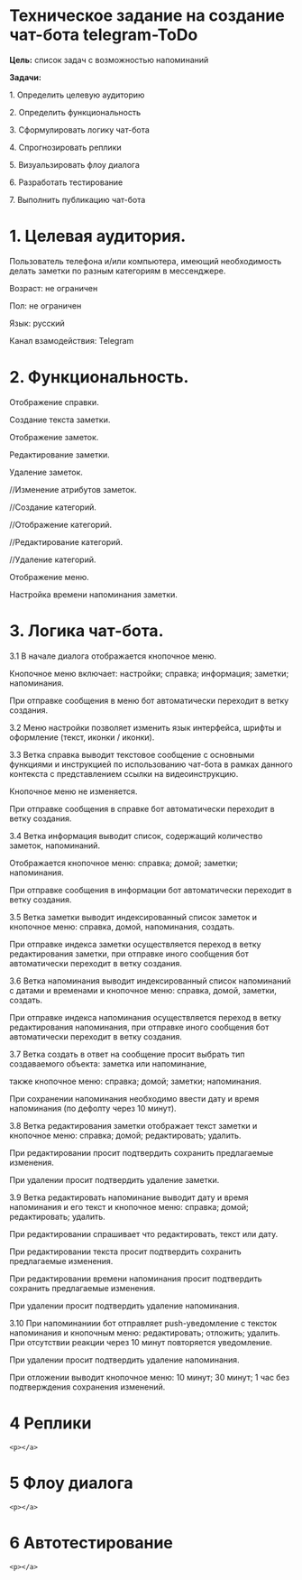 <p><h1>Техническое задание на создание чат-бота telegram-ToDo</h1></p>

<p><b>Цель:</b> список задач с возможностью напоминаний</p>
<p><b>Задачи:</b></p>
<p>1. Определить целевую аудиторию
<p>2. Определить функциональность <p>
3. Сформулировать логику чат-бота <p>
4. Спрогнозировать реплики <p>
5. Визуальзировать флоу диалога <p>
6. Разработать тестирование <p>
7. Выполнить публикацию чат-бота <p>

<a><h1>1. Целевая аудитория.</h1> <p>
Пользователь телефона и/или компьютера, имеющий необходимость делать заметки по разным категориям в мессенджере. <p>
Возраст: не ограничен <p>
Пол: не ограничен <p>
Язык: русский <p>
Канал взамодействия: Telegram <p></a>

  <a><h1>2. Функциональность.</h1> <p>
Отображение справки. <p>
Создание текста заметки. <p>
Отображение заметок. <p>
Редактирование заметки. <p>
Удаление заметок. <p>
//Изменение атрибутов заметок. <p>
//Создание категорий. <p>
//Отображение категорий. <p>
//Редактирование категорий. <p>
//Удаление категорий. <p>
Отображение меню. <p>
Настройка времени напоминания заметки. <p></a>

  <a><h1>3. Логика чат-бота. </h1><p>
3.1 В начале диалога отображается кнопочное меню. <p>
Кнопочное меню включает: настройки; справка; информация; заметки; напоминания. <p>
При отправке сообщения в меню бот автоматически переходит в ветку создания. <p>
3.2 Меню настройки позволяет изменить язык интерфейса, шрифты и оформление (текст, иконки / иконки). <p>
3.3 Ветка справка выводит текстовое сообщение с основными функциями и инструкцией по использованию чат-бота в рамках данного контекста с представлением ссылки на видеоинструкцию. <p>
Кнопочное меню не изменяется. <p>
При отправке сообщения в справке бот автоматически переходит в ветку создания. <p>
3.4 Ветка информация выводит список, содержащий количество заметок, напоминаний. <p>
Отображается кнопочное меню: справка; домой; заметки; напоминания. <p>
При отправке сообщения в информации бот автоматически переходит в ветку создания. <p>
3.5 Ветка заметки выводит индексированный список заметок и кнопочное меню: справка, домой, напоминания, создать. <p>
При отправке индекса заметки осуществляется переход в ветку редактирования заметки, при отправке иного сообщения бот автоматически переходит в ветку создания. <p>
3.6 Ветка напоминания выводит индексированный список напоминаний с датами и временами и кнопочное меню: справка, домой, заметки, создать. <p>
При отправке индекса напоминания осуществляется переход в ветку редактирования напоминания, при отправке иного сообщения бот автоматически переходит в ветку создания. <p>
3.7 Ветка создать в ответ на сообщение просит выбрать тип создаваемого объекта: заметка или напоминание, <p>
также кнопочное меню: справка; домой; заметки; напоминания. <p>
При сохранении напоминания необходимо ввести дату и время напоминания (по дефолту через 10 минут). <p>
3.8 Ветка редактирования заметки отображает текст заметки и кнопочное меню: справка; домой; редактировать; удалить. <p>
При редактировании просит подтвердить сохранить предлагаемые изменения. <p>
При удалении просит подтвердить удаление заметки. <p>
3.9 Ветка редактировать напоминание выводит дату и время напоминания и его текст и кнопочное меню: справка; домой; редактировать; удалить. <p>
При редактировании спрашивает что редактировать, текст или дату. <p>
При редактировании текста просит подтвердить сохранить предлагаемые изменения. <p>
При редактировании времени напоминания просит подтвердить сохранить предлагаемые изменения. <p>
При удалении просит подтвердить удаление напоминания. <p>
3.10 При напоминаниии бот отправляет push-уведомление с тексток напоминания и кнопочным меню: редактировать; отложить; удалить. При отсутствии реакции через 10 минут повторяется уведомление. <p>
При удалении просит подтвердить удаление напоминания. <p>
При отложении выводит кнопочное меню: 10 минут; 30 минут; 1 час без подтверждения сохранения изменений. <p></a>

<a><h1>4 Реплики</h1><p>
    
    <p></a>

<a><h1>5 Флоу диалога</h1><p>
    
    <p></a>

<a><h1>6 Автотестирование</h1><p>
    
    <p></a>

